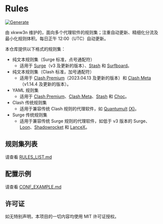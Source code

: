 # Rules
[![Generate](https://github.com/xkww3n/Rules/actions/workflows/main.yml/badge.svg)](https://github.com/xkww3n/Rules/actions/workflows/main.yml)

由 xkww3n 维护的，面向多个代理软件的规则集；注重自动更新、精细化分流及最小化规则体积。每日正午 12:00（UTC）自动更新。

本仓库提供以下格式的规则集：
- 纯文本规则集（Surge 标准，点号通配符）
  - 适用于 [Surge](https://nssurge.com/)（v3 及更新的版本）、[Stash](https://stash.ws/) 和 [Surfboard](https://getsurfboard.com)。
- 纯文本规则集（Clash 标准，加号通配符）
  - 适用于 [Clash Premium](https://dreamacro.github.io/clash/premium/introduction.html)（2023.04.13 及更新的版本）和 [Clash Meta](https://github.com/MetaCubeX/Clash.Meta/)（v1.14.4 及更新的版本）。
- YAML 规则集
  - 适用于 [Clash Premium](https://dreamacro.github.io/clash/premium/introduction.html)、[Clash Meta](https://github.com/MetaCubeX/Clash.Meta/)、[Stash](https://stash.ws/) 和 [Choc](https://apps.apple.com/us/app/choc/id1582542227)。
- Clash 传统规则集
  - 适用于兼容传统 Clash 规则的代理软件，如 [Quantumult](https://quantumult.app/) [(X)](https://quantumult.app/x/)。
- Surge 传统规则集
  - 适用于兼容传统 Surge 规则的代理软件，如低于 v3 版本的 Surge、[Loon](https://www.nsloon.com/)、[Shadowrocket](https://apps.apple.com/us/app/shadowrocket/id932747118) 和 [LanceX](https://shadowboat.app/lancex/)。

## 规则集列表
请查看 [RULES_LIST.md](./RULES_LIST.md)

## 配置示例
请查看 [CONF_EXAMPLE.md](./CONF_EXAMPLE.md)

## 许可证
如无特别声明，本项目的一切内容均使用 MIT 许可证授权。
